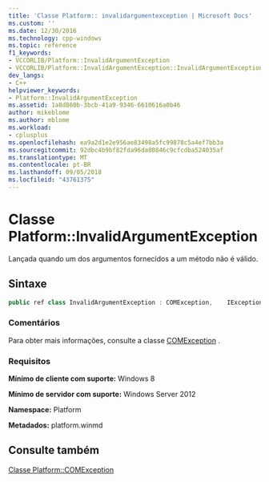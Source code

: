 ```yaml
---
title: 'Classe Platform:: invalidargumentexception | Microsoft Docs'
ms.custom: ''
ms.date: 12/30/2016
ms.technology: cpp-windows
ms.topic: reference
f1_keywords:
- VCCORLIB/Platform::InvalidArgumentException
- VCCORLIB/Platform::InvalidArgumentException::InvalidArgumentException
dev_langs:
- C++
helpviewer_keywords:
- Platform::InvalidArgumentException
ms.assetid: 1a8d860b-3bcb-41a9-9346-6610616a0b46
author: mikeblome
ms.author: mblome
ms.workload:
- cplusplus
ms.openlocfilehash: ea9a2d1e2e956ae83498a5fc99878c5a4ef7bb3a
ms.sourcegitcommit: 92dbc4b9bf82fda96da80846c9cfcdba524035af
ms.translationtype: MT
ms.contentlocale: pt-BR
ms.lasthandoff: 09/05/2018
ms.locfileid: "43761375"
---
```

# <a name="platforminvalidargumentexception-class"></a>Classe Platform::InvalidArgumentException
Lançada quando um dos argumentos fornecidos a um método não é válido.  
  
## <a name="syntax"></a>Sintaxe  
  
```cpp  
public ref class InvalidArgumentException : COMException,    IException,    IPrintable,    IEquatable  
```  
  
### <a name="remarks"></a>Comentários  
 Para obter mais informações, consulte a classe [COMException](../cppcx/platform-comexception-class.md) .  
  
### <a name="requirements"></a>Requisitos  
 **Mínimo de cliente com suporte:** Windows 8  
  
 **Mínimo de servidor com suporte:** Windows Server 2012  
  
 **Namespace:** Platform  
  
 **Metadados:** platform.winmd  
  
## <a name="see-also"></a>Consulte também  
 [Classe Platform::COMException](../cppcx/platform-comexception-class.md)